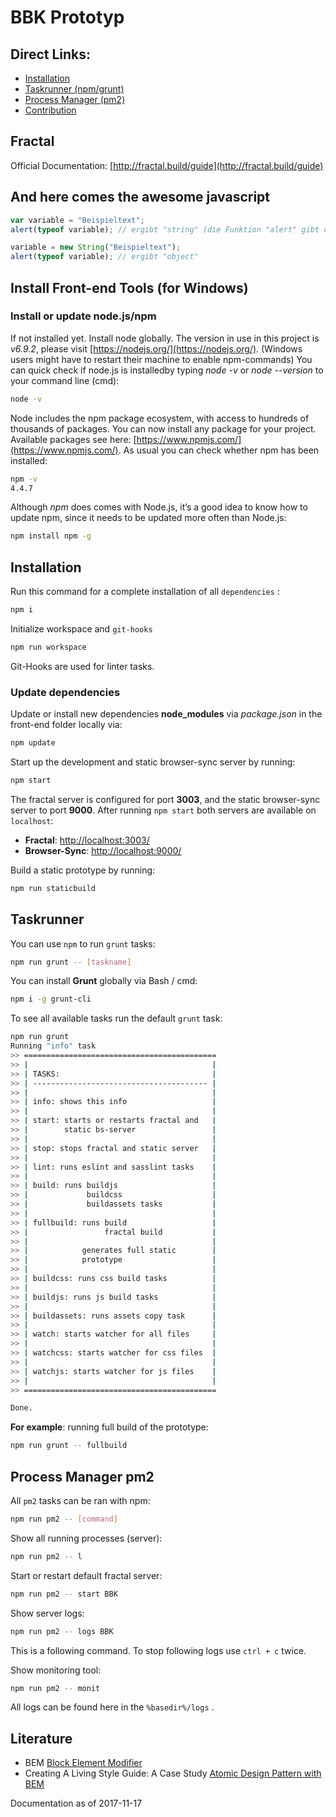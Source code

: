 # BBK Prototyp

## Direct Links:
* [Installation](#install)
* [Taskrunner (npm/grunt)](#taskrunner)
* [Process Manager (pm2)](#pm2)
* [Contribution](https://gitlab.init.de/BBk/prototyp/blob/develop/CONTRIBUTING.md)

## Fractal
Official Documentation: [http://fractal.build/guide](http://fractal.build/guide)


## And here comes the awesome javascript

```js
var variable = "Beispieltext";
alert(typeof variable); // ergibt "string" (die Funktion "alert" gibt den ihr übergebenen Parameter in einem Fenster aus)

variable = new String("Beispieltext");
alert(typeof variable); // ergibt "object"

```

## Install Front-end Tools (for Windows)
### Install or update node.js/npm
If not installed yet. Install node globally. The version in use in this project is *v6.9.2*, please visit [https://nodejs.org/](https://nodejs.org/). (Windows users might have to restart their machine to enable npm-commands) You can quick check if node.js is installedby typing *node -v* or *node --version* to your command line (cmd):
```bash
node -v
```

Node includes the npm package ecosystem, with access to hundreds of thousands of packages. You can now install any package for your project. Available packages see here:  [https://www.npmjs.com/](https://www.npmjs.com/). As usual you can check whether npm has been installed:
```bash
npm -v
4.4.7
```

Although *npm* does comes with Node.js, it’s a good idea to know how to update npm, since it needs to be updated more often than Node.js:
```bash
npm install npm -g
```

## <a name="intall"></a>Installation
Run this command for a complete installation of all `dependencies` :
```bash
npm i
```

Initialize workspace and `git-hooks`
```bash
npm run workspace
```
Git-Hooks are used for linter tasks.

### Update dependencies
Update or install new dependencies **node_modules** via *package.json* in the front-end folder locally via:
```bash
npm update
```

Start up the development and static browser-sync server by running:
```bash
npm start
```

The fractal server is configured for port **3003**, and the static browser-sync server to port **9000**.
After running `npm start` both servers are available on `localhost`: 
* **Fractal**: [http://localhost:3003/](http://localhost:3003/)
* **Browser-Sync**: [http://localhost:9000/](http://localhost:9000/)

Build a static prototype by running:
```bash
npm run staticbuild
```

## <a name="taskrunner"></a>Taskrunner
You can use `npm` to run `grunt` tasks:
```bash
npm run grunt -- [taskname]
```

You can install **Grunt** globally via Bash / cmd:
```bash
npm i -g grunt-cli
```

To see all available tasks run the default `grunt` task:
```bash
npm run grunt
Running "info" task
>> ===========================================
>> |                                         |
>> | TASKS:                                  |
>> | --------------------------------------- |
>> |                                         |
>> | info: shows this info                   |
>> |                                         |
>> | start: starts or restarts fractal and   |
>> |        static bs-server                 |
>> |                                         |
>> | stop: stops fractal and static server   |
>> |                                         |
>> | lint: runs eslint and sasslint tasks    |
>> |                                         |
>> | build: runs buildjs                     |
>> |             buildcss                    |
>> |             buildassets tasks           |
>> |                                         |
>> | fullbuild: runs build                   |
>> |                 fractal build           |
>> |                                         |
>> |            generates full static        |
>> |            prototype                    |
>> |                                         |
>> | buildcss: runs css build tasks          |
>> |                                         |
>> | buildjs: runs js build tasks            |
>> |                                         |
>> | buildassets: runs assets copy task      |
>> |                                         |
>> | watch: starts watcher for all files     |
>> |                                         |
>> | watchcss: starts watcher for css files  |
>> |                                         |
>> | watchjs: starts watcher for js files    |
>> |                                         |
>> ===========================================

Done.
```

**For example**: running full build of the prototype:
```bash
npm run grunt -- fullbuild
```

## <a name="pm2"></a> Process Manager pm2

All `pm2` tasks can be ran with npm:
```bash
npm run pm2 -- [command]
```

Show all running processes (server):
```bash
npm run pm2 -- l
```

Start or restart default fractal server:
```bash
npm run pm2 -- start BBK
```

Show server logs:
```bash
npm run pm2 -- logs BBK
```
This is a following command. To stop following logs use `ctrl + c` twice.

Show monitoring tool:
```bash
npm run pm2 -- monit
```

All logs can be found here in the `%basedir%/logs` .

## Literature
- BEM [Block Element Modifier](http://getbem.com/introduction/)
- Creating A Living Style Guide: A Case Study [Atomic Design Pattern with BEM](https://www.smashingmagazine.com/2016/05/creating-a-living-style-guide-case-study/)


Documentation as of 2017-11-17
